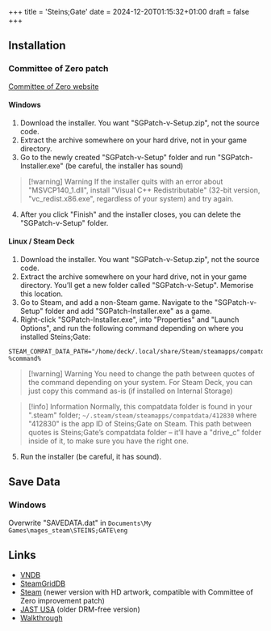 +++
title = 'Steins;Gate'
date = 2024-12-20T01:15:32+01:00
draft = false
+++

## Installation

### Committee of Zero patch

[Committee of Zero website](http://sonome.dareno.me/projects/sghd.html)

#### Windows

1. Download the installer. You want "SGPatch-v<version>-Setup.zip", not the source code.
2. Extract the archive somewhere on your hard drive, not in your game directory.
3. Go to the newly created "SGPatch-v<version>-Setup" folder and run "SGPatch-Installer.exe" (be careful, the installer has sound)

> [!warning] Warning
> If the installer quits with an error about "MSVCP140_1.dll", install "Visual C++ Redistributable" (32-bit version, "vc_redist.x86.exe", regardless of your system) and try again.

4. After you click "Finish" and the installer closes, you can delete the "SGPatch-v<version>-Setup" folder.

#### Linux / Steam Deck

1. Download the installer. You want "SGPatch-v<version>-Setup.zip", not the source code.
2. Extract the archive somewhere on your hard drive, not in your game directory. You’ll get a new folder called "SGPatch-v<version>-Setup". Memorise this location.
3. Go to Steam, and add a non-Steam game. Navigate to the "SGPatch-v<version>-Setup" folder and add "SGPatch-Installer.exe" as a game.
4. Right-click "SGPatch-Installer.exe", into "Properties" and "Launch Options", and run the following command depending on where you installed Steins;Gate:

```
STEAM_COMPAT_DATA_PATH="/home/deck/.local/share/Steam/steamapps/compatdata/412830" %command%
```

> [!warning] Warning
> You need to change the path between quotes of the command depending on your system. For Steam Deck, you can just copy this command as-is (if installed on Internal Storage)

> [!info] Information
> Normally, this compatdata folder is found in your ".steam" folder; `~/.steam/steam/steamapps/compatdata/412830` where "412830" is the app ID of Steins;Gate on Steam. This path between quotes is Steins;Gate’s compatdata folder – it’ll have a "drive_c" folder inside of it, to make sure you have the right one.

5. Run the installer (be careful, it has sound).

## Save Data

### Windows

Overwrite "SAVEDATA.dat" in `Documents\My Games\mages_steam\STEINS;GATE\eng`

## Links

* [VNDB](https://vndb.org/v2002)
* [SteamGridDB](https://www.steamgriddb.com/game/9557)
* [Steam](https://store.steampowered.com/app/412830/STEINSGATE/) (newer version with HD artwork, compatible with Committee of Zero improvement patch)
* [JAST USA](https://jastusa.com/games/sg001/steinsgate) (older DRM-free version)
* [Walkthrough](https://steamcommunity.com/sharedfiles/filedetails/?id=2600680431)
